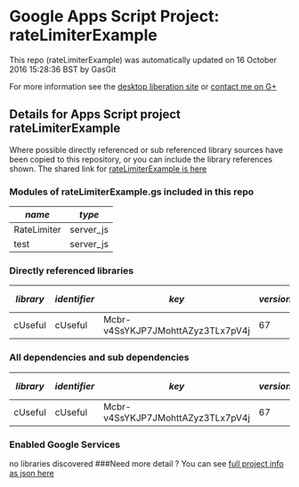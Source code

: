 # Google Apps Script Project: rateLimiterExample
This repo (rateLimiterExample) was automatically updated on 16 October 2016 15:28:36 BST by GasGit

For more information see the [desktop liberation site](http://ramblings.mcpher.com/Home/excelquirks/drivesdk/gettinggithubready "desktop liberation") or [contact me on G+](https://plus.google.com/+BruceMcpherson "Bruce McPherson - GDE")
## Details for Apps Script project rateLimiterExample
Where possible directly referenced or sub referenced library sources have been copied to this repository, or you can include the library references shown. 
The shared link for [rateLimiterExample is here](https://script.google.com/d/1Hefm7NBJosXPALwO8z8s1pzWlHXD92jm_dpudNpXJZCCRXfYmNlk2LFF/edit?usp=sharing "open in the GAS IDE")

### Modules of rateLimiterExample.gs included in this repo
*name*|*type*
--- | --- 
RateLimiter| server_js
test| server_js
### Directly referenced libraries
*library*|*identifier*|*key*|*version*|*dev mode*|*source*|
--- | --- | --- | --- | --- | --- 
cUseful| cUseful|Mcbr-v4SsYKJP7JMohttAZyz3TLx7pV4j|67|no|[here](libraries/cUseful "library source")
### All dependencies and sub dependencies
*library*|*identifier*|*key*|*version*|*dev mode*|*source*|
--- | --- | --- | --- | --- | --- 
cUseful| cUseful|Mcbr-v4SsYKJP7JMohttAZyz3TLx7pV4j|67|no|[here](libraries/cUseful "library source")
### Enabled Google Services
no libraries discovered
###Need more detail ?
You can see [full project info as json here](info.json)

